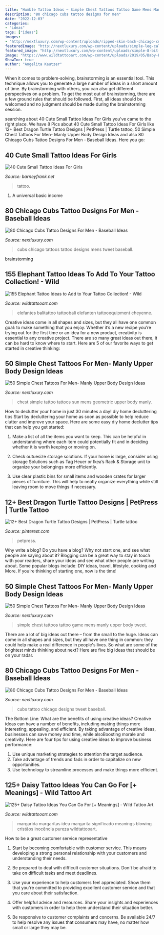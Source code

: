 ```yaml
---
title: "Humble Tattoo Ideas ~ Simple Chest Tattoos Tattoo Game Mens Manly Upper Body Tweet"
description: "80 chicago cubs tattoo designs for men"
date: "2022-12-03"
categories:
- "ideas"
tags: ["ideas"]
images:
- "http://nextluxury.com/wp-content/uploads/ripped-skin-back-chicago-cubs-mens-tattoos.jpg"
featuredImage: "http://nextluxury.com/wp-content/uploads/simple-leg-calf-chicago-cubs-tattoo-designs-for-guys.jpg"
featured_image: "http://nextluxury.com/wp-content/uploads/simple-8-bit-hearts-mens-video-game-tattoo-design-on-chest.jpg"
image: "https://www.wildtattooart.com/wp-content/uploads/2019/05/Baby-Elephant-Tattoo.jpg"
ShowToc: true
author: "Angelita Kautzer"
---
```



When it comes to problem-solving, brainstorming is an essential tool. This technique allows you to generate a large number of ideas in a short amount of time. By brainstorming with others, you can also get different perspectives on a problem. To get the most out of brainstorming, there are a few ground rules that should be followed. First, all ideas should be welcomed and no judgment should be made during the brainstorming session.

	

		
searching about 40 Cute Small Tattoo Ideas For Girls you've came to the right place. We have 8 Pics about 40 Cute Small Tattoo Ideas For Girls like 12+ Best Dragon Turtle Tattoo Designs | PetPress | Turtle tattoo, 50 Simple Chest Tattoos For Men- Manly Upper Body Design Ideas and also 80 Chicago Cubs Tattoo Designs For Men - Baseball Ideas. Here you go:
		
    
## 40 Cute Small Tattoo Ideas For Girls

<img loading=lazy src="http://www.barneyfrank.net/wp-content/uploads/2015/06/40-Cute-Small-Tattoo-Ideas-For-Girls-17.jpg" onerror="this.onerror=null;this.src='https://tse3.mm.bing.net/th?id=OIP.HOBc5bDcHIms8Udpmpq2OwHaKf&amp;pid=15.1';" alt="40 Cute Small Tattoo Ideas For Girls">

_Source: barneyfrank.net_

>tattoo. 

	

1. A universal basic income

    
## 80 Chicago Cubs Tattoo Designs For Men - Baseball Ideas

<img loading=lazy src="http://nextluxury.com/wp-content/uploads/ripped-skin-back-chicago-cubs-mens-tattoos.jpg" onerror="this.onerror=null;this.src='https://tse2.mm.bing.net/th?id=OIP.vWJBqon8-hfwlSOt1x-MHwHaHa&amp;pid=15.1';" alt="80 Chicago Cubs Tattoo Designs For Men - Baseball Ideas">

_Source: nextluxury.com_

>cubs chicago tattoos tattoo designs mens tweet baseball. 

	
 brainstorming

    
## 155 Elephant Tattoo Ideas To Add To Your Tattoo Collection! - Wild

<img loading=lazy src="https://www.wildtattooart.com/wp-content/uploads/2019/05/Baby-Elephant-Tattoo.jpg" onerror="this.onerror=null;this.src='https://tse4.mm.bing.net/th?id=OIP.8t3jWEzbwF37Hj9P6G_CwQHaHa&amp;pid=15.1';" alt="155 Elephant Tattoo Ideas to Add to Your Tattoo Collection! - Wild">

_Source: wildtattooart.com_

>elefantes balitattoo tattoobali elefanten tattooequipment cheyenne. 

	

Creative ideas come in all shapes and sizes, but they all have one common goal: to make something that you enjoy. Whether it’s a new recipe you’re trying out for the first time or an idea for a new product, creativity is essential to any creative project. There are so many great ideas out there, it can be hard to know where to start. Here are 5 of our favorite ways to get started in creative thinking: 

    
## 50 Simple Chest Tattoos For Men- Manly Upper Body Design Ideas

<img loading=lazy src="http://nextluxury.com/wp-content/uploads/black-ink-sun-simple-chest-geometric-mens-tattoo-ideas.jpg" onerror="this.onerror=null;this.src='https://tse3.mm.bing.net/th?id=OIP.yinEXmV5qt-PRpvUfc-eDQHaGH&amp;pid=15.1';" alt="50 Simple Chest Tattoos For Men- Manly Upper Body Design Ideas">

_Source: nextluxury.com_

>chest simple tattoo tattoos sun mens geometric upper body manly. 

	

How to declutter your home in just 30 minutes a day!
diy home decluttering tips
Start by decluttering your home as soon as possible to help reduce clutter and improve your space. Here are some easy diy home declutter tips that can help you get started:

1. Make a list of all the items you want to keep. This can be helpful in understanding where each item could potentially fit and in deciding whether it is worth keeping or moving on.

2. Check outuesize storage solutions. If your home is large, consider using storage Solutions such as Tag Heuer or Ikea’s Rack & Storage unit to organize your belongings more efficiently.

3. Use clear plastic bins for small items and wooden crates for larger pieces of furniture. This will help to neatly organize everything while still leaving room to move things if necessary. 


    
## 12+ Best Dragon Turtle Tattoo Designs | PetPress | Turtle Tattoo

<img loading=lazy src="https://i.pinimg.com/736x/ce/82/58/ce8258ea11c307672044cac73b94a206.jpg" onerror="this.onerror=null;this.src='https://tse4.mm.bing.net/th?id=OIP.6PGt5fy8KFZ2sPf128E92AHaJ3&amp;pid=15.1';" alt="12+ Best Dragon Turtle Tattoo Designs | PetPress | Turtle tattoo">

_Source: pinterest.com_

>petpress. 

	

Why write a blog?
Do you have a blog? Why not start one, and see what people are saying about it? Blogging can be a great way to stay in touch with your readers, share your ideas and see what other people are writing about. Some popular blogs include: DIY ideas, travel, lifestyle, cooking and More. If you’re thinking of starting one, now is the time!

    
## 50 Simple Chest Tattoos For Men- Manly Upper Body Design Ideas

<img loading=lazy src="http://nextluxury.com/wp-content/uploads/simple-8-bit-hearts-mens-video-game-tattoo-design-on-chest.jpg" onerror="this.onerror=null;this.src='https://tse1.mm.bing.net/th?id=OIP.q1kLEKXEWl9F0ValyJ5aPAHaHa&amp;pid=15.1';" alt="50 Simple Chest Tattoos For Men- Manly Upper Body Design Ideas">

_Source: nextluxury.com_

>simple chest tattoos tattoo game mens manly upper body tweet. 

	

There are a lot of big ideas out there – from the small to the huge. Ideas can come in all shapes and sizes, but they all have one thing in common: they could help make a real difference in people's lives. So what are some of the brightest minds thinking about next? Here are five big ideas that should be on your radar.

    
## 80 Chicago Cubs Tattoo Designs For Men - Baseball Ideas

<img loading=lazy src="http://nextluxury.com/wp-content/uploads/simple-leg-calf-chicago-cubs-tattoo-designs-for-guys.jpg" onerror="this.onerror=null;this.src='https://tse1.mm.bing.net/th?id=OIP.gLFGbF-Tq68L3cx_lCAQhgHaHa&amp;pid=15.1';" alt="80 Chicago Cubs Tattoo Designs For Men - Baseball Ideas">

_Source: nextluxury.com_

>cubs tattoo chicago designs tweet baseball. 

	

The Bottom Line: What are the benefits of using creative ideas?
Creative ideas can have a number of benefits, including making things more interesting, appealing, and efficient. By taking advantage of creative ideas, businesses can save money and time, while alsoBoosting morale and creativity. Here are four tips for using creative ideas to improve business performance: 
1. Use unique marketing strategies to attention the target audience.
2. Take advantage of trends and fads in order to capitalize on new opportunities.
3. Use technology to streamline processes and make things more efficient. 

    
## 125+ Daisy Tattoo Ideas You Can Go For [+ Meanings] - Wild Tattoo Art

<img loading=lazy src="https://www.wildtattooart.com/wp-content/uploads/2019/07/daisy-tattoo-11.jpg" onerror="this.onerror=null;this.src='https://tse1.mm.bing.net/th?id=OIP.xMQYp6untt8eIwie9xxCkwHaHa&amp;pid=15.1';" alt="125+ Daisy Tattoo Ideas You Can Go For [+ Meanings] - Wild Tattoo Art">

_Source: wildtattooart.com_

>margarida margaritas idea margarita significado meanings blowing cristãos inocência pureza wildtattooart. 

	

How to be a great customer service representative
1. Start by becoming comfortable with customer service. This means developing a strong personal relationship with your customers and understanding their needs.
2. Be prepared to deal with difficult customer situations. Don't be afraid to take on difficult tasks and meet deadlines.

3. Use your experience to help customers feel appreciated. Show them that you're committed to providing excellent customer service and that you care about their satisfaction.

4. Offer helpful advice and resources. Share your insights and experiences with customers in order to help them understand their situation better.

5. Be responsive to customer complaints and concerns. Be available 24/7 to help resolve any issues that consumers may have, no matter how small or large they may be.


